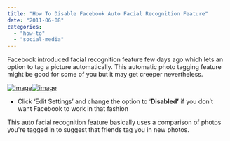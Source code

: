 ```yaml
---
title: "How To Disable Facebook Auto Facial Recognition Feature"
date: "2011-06-08"
categories: 
  - "how-to"
  - "social-media"
---
```


Facebook introduced facial recognition feature few days ago which lets an option to tag a picture automatically. This automatic photo tagging feature might be good for some of you but it may get creeper nevertheless.

[![image](images/image%25255B9%25255D.png "image")![image](http://lh3.ggpht.com/-QTc3Rvv7JcU/Te-CO4XwPwI/AAAAAAAACD4/uPpnK43QfjY/image_thumb%25255B2%25255D.png?imgmax=800 "image")](http://lh3.ggpht.com/-f-EUmZufFyQ/Te-CMyn8p_I/AAAAAAAACDs/dB688lE099o/s1600-h/image%25255B2%25255D.png)

- Click ‘Edit Settings’ and change the option to ‘**Disabled’** if you don’t want Facebook to work in that fashion

This auto facial recognition feature basically uses a comparison of photos you're tagged in to suggest that friends tag you in new photos.
